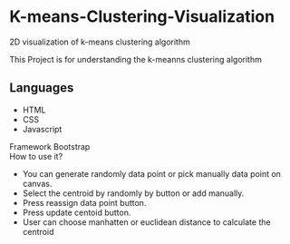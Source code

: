 # K-means-Clustering-Visualization
2D visualization of k-means clustering algorithm

This Project is for understanding the k-meanns clustering algorithm<br/>
## Languages 
* HTML
* CSS
* Javascript

Framework Bootstrap
<br/>
How to use it? <br/>
* You can generate randomly data point or pick manually data point on canvas.
* Select the centroid by randomly by button or add manually.
* Press reassign data point button.
* Press update centoid button.
* User can choose manhatten or euclidean distance to calculate the centroid
<br/>




